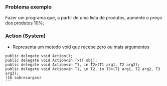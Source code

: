 ### Problema exemplo

Fazer um programa que, a partir de uma lista de produtos, aumente o preço dos produtos 10%;

### Action (System)
- Representa um metodo void que recebe zero ou mais argumentos
````
public delegate void Action();
public delegate void Action<in T>(T obj);
public delegate void Action<in T1, in T2>(T1 arg1, T2 arg2);
public delegate void Action<in T1, in T2, in T3>(T1 arg1, T2 arg2, T3 arg3);
(16 sobrecargas)
```